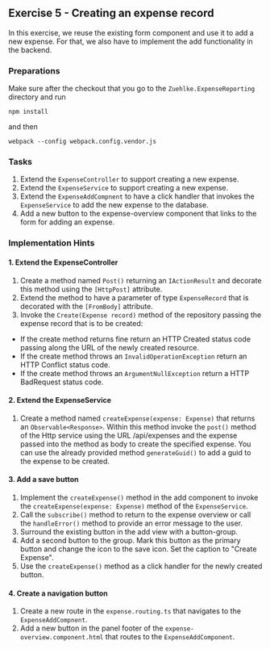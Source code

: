 ## Exercise 5 - Creating an expense record ##

In this exercise, we reuse the existing form component and use it to add a new expense. For that, we also have to implement the add functionality in the backend.

### Preparations ###

Make sure after the checkout that you go to the `Zuehlke.ExpenseReporting` directory and run

	npm install

and then

	webpack --config webpack.config.vendor.js


### Tasks ###

1. Extend the `ExpenseController` to support creating a new expense.
2. Extend the `ExpenseService` to support creating a new expense.
3. Extend the `ExpenseAddCompnent` to have a click handler that invokes the `ExpenseService` to add the new expense to the database.
1. Add a new button to the expense-overview component that links to the form for adding an expense.

### Implementation Hints ###

#### 1. Extend the ExpenseController ####

1. Create a method named `Post()` returning an `IActionResult` and decorate this method using the `[HttpPost]` attribute.
1. Extend the method to have a parameter of type `ExpenseRecord` that is decorated with the `[FromBody]` attribute.
1. Invoke the `Create(Expense record)` method of the repository passing the expense record that is to be created:
  * If the create method returns fine return an HTTP Created status code passing along the URL of the newly created resource.
  * If the create method throws an `InvalidOperationException` return an HTTP Conflict status code.
  * If the create method throws an `ArgumentNullException` return a HTTP BadRequest status code.

#### 2. Extend the ExpenseService ####

1. Create a method named `createExpense(expense: Expense)` that returns an `Observable<Response>`. Within this method invoke the `post()` method of the Http service using the URL /api/expenses and the expense passed into the method as body to create the specified expense. You can use the already provided method `generateGuid()` to add a guid to the expense to be created.

#### 3. Add a save button ####

1. Implement the `createExpense()` method in the add component to invoke the `createExpense(expense: Expense)` method of the `ExpenseService`.
1. Call the `subscribe()` method to return to the expense overview or call the `handleError()` method to provide an error message to the user.
1. Surround the existing button in the add view with a button-group.
1. Add a second button to the group. Mark this button as the primary button and change the icon to the save icon. Set the caption to "Create Expense".
1. Use the `createExpense()` method as a click handler for the newly created button.

#### 4. Create a navigation button ####

1. Create a new route in the `expense.routing.ts` that navigates to the `ExpenseAddCompnent`.
1. Add a new button in the panel footer of the `expense-overview.component.html` that routes to the `ExpenseAddComponent`.